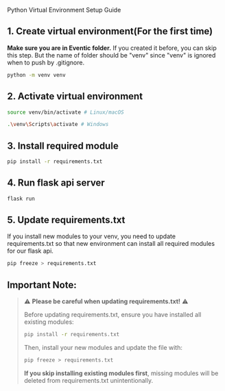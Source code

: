 Python Virtual Environment Setup Guide

## 1. Create virtual environment(For the first time)
**Make sure you are in Eventic folder.** If you created it before, you can skip this step. But the name of folder should be "venv" since "venv" is ignored when to push by .gitignore. 
```bash
python -m venv venv
```

## 2. Activate virtual environment
```bash
source venv/bin/activate # Linux/macOS
```
```bash
.\venv\Scripts\activate # Windows
```

## 3. Install required module
```bash
pip install -r requirements.txt
```

## 4. Run flask api server
```bash
flask run
```

## 5. Update requirements.txt
If you install new modules to your venv, you need to update requirements.txt so that new environment can install all required modules for our flask api.
```bash
pip freeze > requirements.txt
```

## **Important Note:**
> ⚠️ **Please be careful when updating requirements.txt!** ⚠️
> 
> Before updating requirements.txt, ensure you have installed all existing modules:
> ```bash
> pip install -r requirements.txt
> ```
> 
> Then, install your new modules and update the file with:
> ```bash
> pip freeze > requirements.txt
> ```
>
> **If you skip installing existing modules first**, missing modules will be deleted from requirements.txt unintentionally.